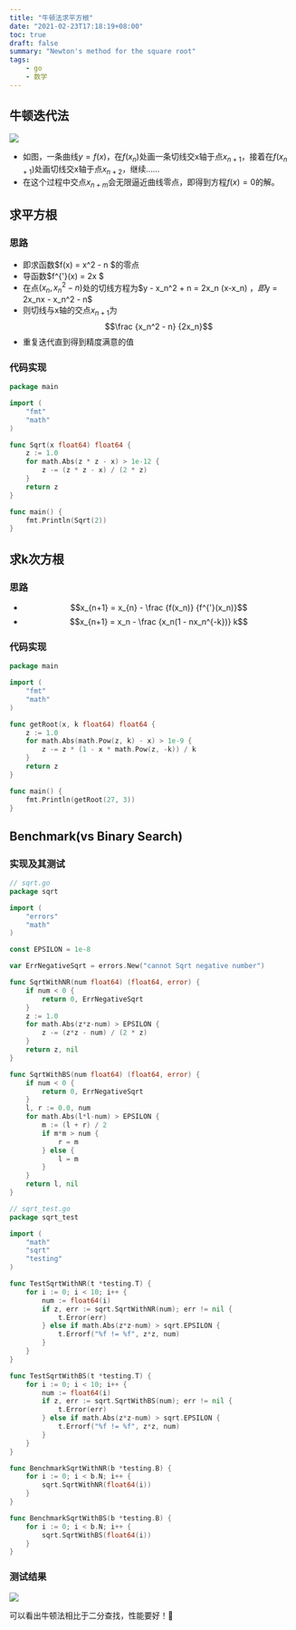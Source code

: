 ```yaml
---
title: "牛顿法求平方根"
date: "2021-02-23T17:18:19+08:00"
toc: true
draft: false
summary: "Newton's method for the square root"
tags:
    - go
    - 数学
---
```


## 牛顿迭代法

![](https://files.catbox.moe/fom22v.png)

- 如图，一条曲线$y=f(x)$，在$f(x_n)$处画一条切线交x轴于点$x_{n+1}$，接着在$f(x_{n+1})$处画切线交x轴于点$x_{n+2}$，继续……
- 在这个过程中交点$x_{n+m}$会无限逼近曲线零点，即得到方程$f(x) = 0$的解。

## 求平方根

### 思路

- 即求函数$f(x) = x^2 - n $的零点
- 导函数$f^{'}(x) = 2x $
- 在点$(x_n, x_n^2-n)$处的切线方程为$y - x_n^2 + n = 2x_n (x-x_n) $，即$y = 2x_nx - x_n^2 - n$
- 则切线与x轴的交点$x_{n+1}$为$$\frac {x_n^2 - n} {2x_n}$$
- 重复迭代直到得到精度满意的值

### 代码实现

```go
package main

import (
	"fmt"
	"math"
)

func Sqrt(x float64) float64 {
	z := 1.0
	for math.Abs(z * z - x) > 1e-12 {
		z -= (z * z - x) / (2 * z)
	}
	return z
}

func main() {
	fmt.Println(Sqrt(2))
}
```

## 求k次方根

### 思路

- $$x_{n+1} = x_{n} - \frac {f(x_n)} {f^{'}(x_n)}$$
- $$x_{n+1} = x_n - \frac {x_n(1 - nx_n^{-k})} k$$

### 代码实现

```go
package main

import (
	"fmt"
	"math"
)

func getRoot(x, k float64) float64 {
	z := 1.0
	for math.Abs(math.Pow(z, k) - x) > 1e-9 {
		z -= z * (1 - x * math.Pow(z, -k)) / k
	}
	return z
}

func main() {
	fmt.Println(getRoot(27, 3))
}
```

## Benchmark(vs Binary Search)

### 实现及其测试

```go
// sqrt.go
package sqrt

import (
	"errors"
	"math"
)

const EPSILON = 1e-8

var ErrNegativeSqrt = errors.New("cannot Sqrt negative number")

func SqrtWithNR(num float64) (float64, error) {
	if num < 0 {
		return 0, ErrNegativeSqrt
	}
	z := 1.0
	for math.Abs(z*z-num) > EPSILON {
		z -= (z*z - num) / (2 * z)
	}
	return z, nil
}

func SqrtWithBS(num float64) (float64, error) {
	if num < 0 {
		return 0, ErrNegativeSqrt
	}
	l, r := 0.0, num
	for math.Abs(l*l-num) > EPSILON {
		m := (l + r) / 2
		if m*m > num {
			r = m
		} else {
			l = m
		}
	}
	return l, nil
}
```

```go
// sqrt_test.go
package sqrt_test

import (
	"math"
	"sqrt"
	"testing"
)

func TestSqrtWithNR(t *testing.T) {
	for i := 0; i < 10; i++ {
		num := float64(i)
		if z, err := sqrt.SqrtWithNR(num); err != nil {
			t.Error(err)
		} else if math.Abs(z*z-num) > sqrt.EPSILON {
			t.Errorf("%f != %f", z*z, num)
		}
	}
}

func TestSqrtWithBS(t *testing.T) {
	for i := 0; i < 10; i++ {
		num := float64(i)
		if z, err := sqrt.SqrtWithBS(num); err != nil {
			t.Error(err)
		} else if math.Abs(z*z-num) > sqrt.EPSILON {
			t.Errorf("%f != %f", z*z, num)
		}
	}
}

func BenchmarkSqrtWithNR(b *testing.B) {
	for i := 0; i < b.N; i++ {
		sqrt.SqrtWithNR(float64(i))
	}
}

func BenchmarkSqrtWithBS(b *testing.B) {
	for i := 0; i < b.N; i++ {
		sqrt.SqrtWithBS(float64(i))
	}
}
```	

### 测试结果

![](https://s2.loli.net/2022/04/21/FjW7XfCuUdV8p4e.png)

可以看出牛顿法相比于二分查找，性能要好！🥰
